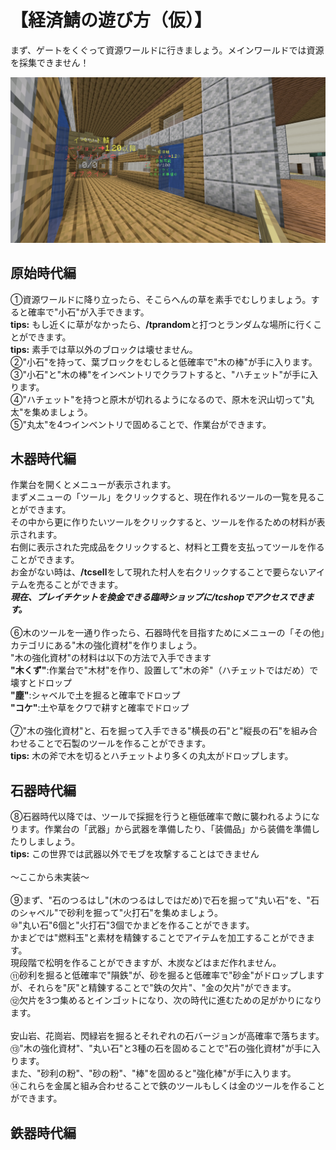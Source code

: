 # 【経済鯖の遊び方（仮）】

まず、ゲートをくぐって資源ワールドに行きましょう。メインワールドでは資源を採集できません！
</br>

![image](../cdn/trade-gate.png)

## 原始時代編

①資源ワールドに降り立ったら、そこらへんの草を素手でむしりましょう。すると確率で"小石"が入手できます。
</br>
**tips:** もし近くに草がなかったら、**/tprandom**と打つとランダムな場所に行くことができます。
</br>
**tips:** 素手では草以外のブロックは壊せません。
</br>
②"小石"を持って、葉ブロックをむしると低確率で"木の棒"が手に入ります。
</br>
③"小石"と"木の棒"をインベントリでクラフトすると、"ハチェット"が手に入ります。
</br>
④"ハチェット"を持つと原木が切れるようになるので、原木を沢山切って"丸太"を集めましょう。
</br>
⑤"丸太"を4つインベントリで固めることで、作業台ができます。

## 木器時代編

作業台を開くとメニューが表示されます。
</br>
まずメニューの「ツール」をクリックすると、現在作れるツールの一覧を見ることができます。
</br>
その中から更に作りたいツールをクリックすると、ツールを作るための材料が表示されます。
</br>
右側に表示された完成品をクリックすると、材料と工費を支払ってツールを作ることができます。
</br>
お金がない時は、**/tcsell**をして現れた村人を右クリックすることで要らないアイテムを売ることができます。
</br>
***現在、プレイチケットを換金できる臨時ショップに/tcshopでアクセスできます。***
</br>
</br>
⑥木のツールを一通り作ったら、石器時代を目指すためにメニューの「その他」カテゴリにある"木の強化資材"を作りましょう。
</br>
"木の強化資材"の材料は以下の方法で入手できます
</br>
**"木くず"**:作業台で"木材"を作り、設置して"木の斧"（ハチェットではだめ）で壊すとドロップ
</br>
**"塵"**:シャベルで土を掘ると確率でドロップ
</br>
**"コケ"**:土や草をクワで耕すと確率でドロップ
</br>
</br>
⑦"木の強化資材"と、石を掘って入手できる"横長の石"と"縦長の石"を組み合わせることで石製のツールを作ることができます。
</br>
**tips:** 木の斧で木を切るとハチェットより多くの丸太がドロップします。

## 石器時代編

⑧石器時代以降では、ツールで採掘を行うと極低確率で敵に襲われるようになります。作業台の「武器」から武器を準備したり、「装備品」から装備を準備したりしましょう。
</br>
**tips:** この世界では武器以外でモブを攻撃することはできません
</br>
</br>
～ここから未実装～
</br>
</br>
⑨まず、"石のつるはし"(木のつるはしではだめ)で石を掘って"丸い石"を、"石のシャベル"で砂利を掘って"火打石"を集めましょう。
</br>
⑩"丸い石"6個と"火打石"3個でかまどを作ることができます。
</br>
かまどでは"燃料玉"と素材を精錬することでアイテムを加工することができます。
</br>
現段階で松明を作ることができますが、木炭などはまだ作れません。
</br>
⑪砂利を掘ると低確率で"隕鉄"が、砂を掘ると低確率で"砂金"がドロップしますが、それらを"灰"と精錬することで"鉄の欠片"、"金の欠片"ができます。
</br>
⑫欠片を3つ集めるとインゴットになり、次の時代に進むための足がかりになります。
</br>
</br>
安山岩、花崗岩、閃緑岩を掘るとそれぞれの石バージョンが高確率で落ちます。
</br>
⑬"木の強化資材"、"丸い石"と3種の石を固めることで"石の強化資材"が手に入ります。
</br>
また、"砂利の粉"、"砂の粉"、"棒"を固めると"強化棒"が手に入ります。
</br>
⑭これらを金属と組み合わせることで鉄のツールもしくは金のツールを作ることができます。

## 鉄器時代編

</br>
</br>
</br>
</br>
</br>
</br>
</br>
